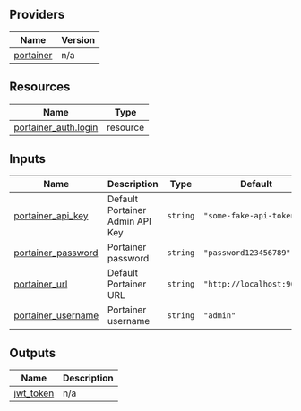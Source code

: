 <!-- BEGIN_TF_DOCS -->


## Providers

| Name | Version |
|------|---------|
| <a name="provider_portainer"></a> [portainer](#provider\_portainer) | n/a |

## Resources

| Name | Type |
|------|------|
| [portainer_auth.login](https://registry.terraform.io/providers/portainer/portainer/latest/docs/resources/auth) | resource |

## Inputs

| Name | Description | Type | Default | Required |
|------|-------------|------|---------|:--------:|
| <a name="input_portainer_api_key"></a> [portainer\_api\_key](#input\_portainer\_api\_key) | Default Portainer Admin API Key | `string` | `"some-fake-api-token"` | no |
| <a name="input_portainer_password"></a> [portainer\_password](#input\_portainer\_password) | Portainer password | `string` | `"password123456789"` | no |
| <a name="input_portainer_url"></a> [portainer\_url](#input\_portainer\_url) | Default Portainer URL | `string` | `"http://localhost:9000"` | no |
| <a name="input_portainer_username"></a> [portainer\_username](#input\_portainer\_username) | Portainer username | `string` | `"admin"` | no |

## Outputs

| Name | Description |
|------|-------------|
| <a name="output_jwt_token"></a> [jwt\_token](#output\_jwt\_token) | n/a |
<!-- END_TF_DOCS -->